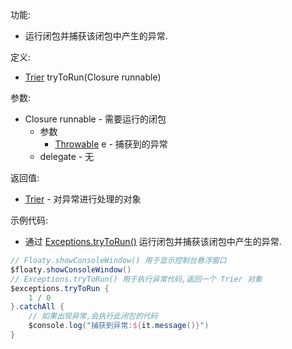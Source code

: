 功能:

+ 运行闭包并捕获该闭包中产生的异常.

定义:

+ [Trier](/API/Exception/Trier/README.md) tryToRun(Closure runnable)

参数:

+ Closure runnable - 需要运行的闭包
    + 参数
        + [Throwable](/API/Exception/Throwable/README.md) e - 捕获到的异常
    + delegate - 无

返回值:

+ [Trier](/API/Exception/Trier/README.md) - 对异常进行处理的对象

示例代码:

+ 通过 [Exceptions.tryToRun()](/API/Exception/Exceptions/README.md?id=tryToRun) 运行闭包并捕获该闭包中产生的异常.

```groovy
// Floaty.showConsoleWindow() 用于显示控制台悬浮窗口
$floaty.showConsoleWindow()
// Exceptions.tryToRun() 用于执行异常代码,返回一个 Trier 对象
$exceptions.tryToRun {
    1 / 0
}.catchAll {
    // 如果出现异常,会执行此闭包的代码
    $console.log("捕获到异常:${it.message()}")
}
```